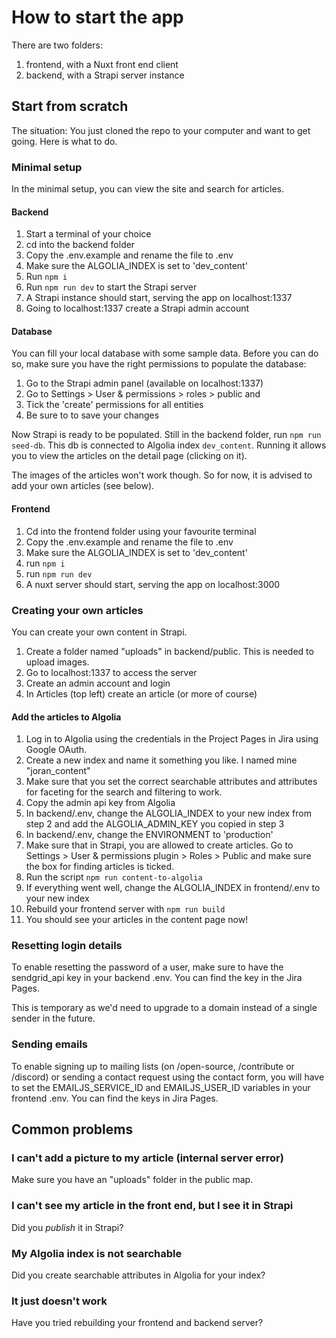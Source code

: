 # How to start the app

There are two folders:

1. frontend, with a Nuxt front end client
2. backend, with a Strapi server instance

## Start from scratch

The situation: You just cloned the repo to your computer and want to get going. Here is what to do.

### Minimal setup

In the minimal setup, you can view the site and search for articles.

#### Backend

1. Start a terminal of your choice
2. cd into the backend folder
3. Copy the .env.example and rename the file to .env
4. Make sure the ALGOLIA_INDEX is set to 'dev_content'
5. Run `npm i`
6. Run `npm run dev` to start the Strapi server
7. A Strapi instance should start, serving the app on localhost:1337
8. Going to localhost:1337 create a Strapi admin account

#### Database

You can fill your local database with some sample data. Before you can do so, make sure you have the right permissions to populate the database:

1. Go to the Strapi admin panel (available on localhost:1337) 
2. Go to Settings > User & permissions > roles > public and 
3. Tick the 'create' permissions for all entities
4. Be sure to to save your changes

Now Strapi is ready to be populated. Still in the backend folder, run `npm run seed-db`. This db is connected to Algolia index `dev_content`. Running it allows you to view the articles on the detail page (clicking on it).

The images of the articles won't work though. So for now, it is advised to add your own articles (see below).

#### Frontend

1. Cd into the frontend folder using your favourite terminal
2. Copy the .env.example and rename the file to .env
3. Make sure the ALGOLIA_INDEX is set to 'dev_content'
4. run `npm i`
5. run `npm run dev`
6. A nuxt server should start, serving the app on localhost:3000

### Creating your own articles

You can create your own content in Strapi.

1. Create a folder named "uploads" in backend/public. This is needed to upload images.
2. Go to localhost:1337 to access the server
3. Create an admin account and login
4. In Articles (top left) create an article (or more of course)

#### Add the articles to Algolia

1. Log in to Algolia using the credentials in the Project Pages in Jira using Google OAuth.
2. Create a new index and name it something you like. I named mine "joran_content"
3. Make sure that you set the correct searchable attributes and attributes for faceting for the search and filtering to work.
4. Copy the admin api key from Algolia
5. In backend/.env, change the ALGOLIA_INDEX to your new index from step 2 and add the ALGOLIA_ADMIN_KEY you copied in step 3
6. In backend/.env, change the ENVIRONMENT to 'production'
7. Make sure that in Strapi, you are allowed to create articles. Go to Settings > User & permissions plugin > Roles > Public and make sure the box for finding articles is ticked.
8. Run the script `npm run content-to-algolia`
9. If everything went well, change the ALGOLIA_INDEX in frontend/.env to your new index
10. Rebuild your frontend server with `npm run build`
11. You should see your articles in the content page now!

### Resetting login details

To enable resetting the password of a user, make sure to have the sendgrid_api key in your backend .env. You can find the key in the Jira Pages.

This is temporary as we'd need to upgrade to a domain instead of a single sender in the future.

### Sending emails

To enable signing up to mailing lists (on /open-source, /contribute or /discord) or sending a contact request using the contact form, you will have to set the EMAILJS_SERVICE_ID and EMAILJS_USER_ID variables in your frontend .env. You can find the keys in Jira Pages.

## Common problems

### I can't add a picture to my article (internal server error)

Make sure you have an "uploads" folder in the public map.

### I can't see my article in the front end, but I see it in Strapi

Did you _publish_ it in Strapi?

### My Algolia index is not searchable

Did you create searchable attributes in Algolia for your index?

### It just doesn't work

Have you tried rebuilding your frontend and backend server?
